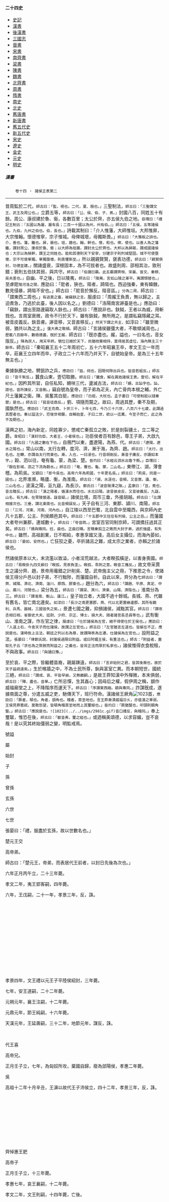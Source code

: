  



#### 二十四史

*   [史記](../a01/a01.md)
*   [漢書](../a02/a02.md)
*   [後漢書](../a03/a03.md)
*   [三國志](../a04/a04.md)
*   [晉書](../a05/a05.md)
*   [宋書](../a06/a06.md)
*   [南齊書](../a07/a07.md)
*   [梁書](../a08/a08.md)
*   [陳書](../a09/a09.md)
*   [魏書](../a10/a10.md)
*   [北齊書](../a11/a11.md)
*   [周書](../a12/a12.md)
*   [隋書](../a13/a13.md)
*   [南史](../a14/a14.md)
*   [北史](../a15/a15.md)
*   [舊唐書](../a16/a16.md)
*   [新唐書](../a17/a17.md)
*   [舊五代史](../a18/a18.md)
*   [新五代史](../a19/a19.md)
*   [宋史](../a20/a20.md)
*   [遼史](../a21/a21.md)
*   [金史](../a22/a22.md)
*   [元史](../a23/a23.md)
*   [明史](../a24/a24.md)


##### 漢書
　　 `卷十四 ‧ 諸侯王表第二`

* * *

昔周監於二代，`師古曰：「監，視也。二代，夏、殷也。」`三聖制法，`師古曰：「三聖謂文王、武王及周公也。」`立爵五等，`師古曰：「公、侯、伯、子、男。」`封國八百，同姓五十有餘。周公、康叔建於魯、衞，各數百里；太公於齊，亦五侯九伯之地。`臣瓚曰：「禮記王制云：『五國以為屬，屬有長；二百一十國以為州，州有伯。』」師古曰：「五侯，五等諸侯也。九伯，九州之伯也。伯，長也。」`詩載其制曰：「介人惟藩，大師惟垣。大邦惟屏，大宗惟翰。懷德惟寧，宗子惟城。母俾城壞，毋獨斯畏。」`師古曰：「大雅板之詩也。介，善也。藩，籬也。屏，蔽也。垣，牆也。翰，幹也。懷，和也。俾，使也。以善人為之藩籬，謂封周公、康叔於魯、衞；以大師為垣牆，謂封太公於齊也。大邦以為屏蔽，謂成國諸侯也；大宗以為楨幹，謂王之同姓也。能和其德則天下安寧，分建宗子則列城堅固。城不可使墮壞，宗不可使單獨。單獨墮壞，則畏懼斯至。」`所以親親賢賢，襃表功德，`師古曰：「親賢俱封，功德並建。」`關諸盛衰，深根固本，為不可拔者也。故盛則周、邵相其治，致刑錯；衰則五伯扶其弱，與共守。`師古曰：「伯讀曰霸。此五霸謂齊桓、宋襄、晉文、秦穆、吳夫差也。」`自幽、平之後，日以陵夷，`師古曰：「陵夷，言如山陵之漸平。夷謂頹替也。」`至虖阸`䧢河洛之閒，`應劭曰：「阸者，狹也。䧢者，踦䧢也。西迫強秦，東有韓魏，數見侵暴，踦䧢不安也。」師古曰：「阸音於懈反。䧢音區。」`分為二周，`師古曰：「謂東西二周也。」`有逃責之臺，被竊鈇之言。`服虔曰：「周赧王負責，無以歸之，主迫責急，乃逃於此臺，後人因以名之。」劉德曰：「洛陽南宮謻臺是也。」應劭曰：「竊鈇，謂出至路邊竊取人鈇也。」師古曰：「應說非也。鈇鉞，王者以為威，用斬戮也。言周室衰微，政令不行於天下，雖有鈇鉞，無所用之，是謂私竊隱藏之耳。被音皮義反。鈇音膚。謻音移，又音直移反。」`然天下謂之共主，`如淳曰：「雖至微弱，猶共以為之主。」`彊大弗之敢傾。`師古曰：「言諸侯雖彊大者，不敢傾滅周也。」`歷載八百餘年，數極德盡，旣於王赧，`師古曰：「旣亦盡也。赧，謚也，一曰名也，音女版反。」`降為庶人，用天年終。號位已絕於天下，尚猶枝葉相持，莫得居其虛位，海內無主三十餘年。`師古曰：「秦昭襄王五十二年周初亡，五十六年昭襄王卒，孝文王立一年而卒，莊襄王立四年而卒，子政立二十六年而乃并天下，自號始皇帝。是為三十五年無主也。」`

秦據埶勝之地，騁狙詐之兵，`應劭曰：「狙，伺也，因間伺隙出兵也。狙音若蛆反。」師古曰：「音千絮反。」`蠶食山東，壹切取勝。`師古曰；「蠶食，解在異姓諸侯王表。壹切，解在平紀也。」`因矜其所習，自任私知，姍咲三代，盪滅古法，`師古曰：「姍，古訕字也。訕，謗也，音所諫反，又音刪。」`竊自號為皇帝，而子弟為疋夫，內亡骨肉本根之輔，外亡尺土藩翼之衞。陳、吳奮其白挺，`應劭曰：「白挺，大杖也。孟子書曰『可使制挺以撻秦楚』是也。」師古曰：「挺音徒鼎反。」`劉、項隨而斃之。故曰，周過其歷，秦不及期，國埶然也。`應劭曰：「武王克商，卜世三十，卜年七百，今乃三十六世，八百六十七歲，此謂過其歷者也。秦以謚法少，恐後世相襲，自稱始皇，子曰二世，欲以一迄萬，今至子而亡，此之為不及期也。」`

漢興之初，海內新定，同姓寡少，懲戒亡秦孤立之敗，於是剖裂疆土，立二等之爵。`韋昭曰：「漢封功臣，大者王，小者侯也。」`功臣侯者百有餘邑，尊王子弟，大啟九國。`師古曰：「九國之數在下也。」`自鴈門以東，盡遼陽，為燕、代。`師古曰：「遼陽，遼水之陽也。」`常山以南，太行左轉，度河、濟，漸于海，為齊、趙。`師古曰：「太行，出名也。左轉，亦謂自太行而東也。漸，入也，一曰浸也。行音胡剛反。漸音子廉反，亦讀如本字。」`穀、泗以往，奄有龜、蒙，為梁、楚。`晉灼曰：「水經云泗水出魯卞縣。」臣瓚曰：「穀在彭城，泗之下流為穀水。」師古曰：「奄，覆也。龜、蒙，二山名。」`東帶江、湖，薄會稽，為荊吳。`文穎曰：「即今吳也。高帝六年為荊國，十年更名吳。」師古曰：「荊吳，同是一國也。」`北界淮瀕，略廬、衡，為淮南。`師古曰：「瀕，水涯也，音頻，又音賔。廬、衡，二山名也。」`波漢之陽，亘九嶷，為長沙。`鄭氏曰：「波音陂澤之陂。」孟康曰：「亘，竟也，音古贈反。」師古曰：「漢之陽者，循漢水而往也。水北曰陽。波音彼皮反，又音彼義反。九嶷，山名，有九峰，在零陵營道。嶷音疑。」`諸侯比境，周帀三垂，外接胡越。`師古曰：「比謂相接次也。三垂，謂北東南也。比音頻寐反。」`天子自有三河、東郡、潁川、南陽，`師古曰：「三河，河東、河南、河內也。」`自江陵以西至巴蜀，北自雲中至隴西，與京師內史凡十五郡，公主、列侯頗邑其中。`師古曰：「十五郡中又往往有列侯、公主之邑。」`而藩國大者夸州兼郡，連城數十，`師古曰：「夸音跨。」`宮室百官同制京師，可謂撟抂過其正矣。`師古曰：「撟與矯同。抂，曲也。正曲曰矯。言矯秦孤立之敗而大封子弟，過於強盛，有失中也。」`雖然，高祖創業，日不暇給，孝惠享國又淺，高后女主攝位，而海內晏如，`師古曰：「晏如，安然也。」`亡狂狡之憂，卒折諸呂之難，成太宗之業者，亦賴之於諸侯也。

然諸侯原本以大，末流濫以致溢，小者淫荒越法，大者睽孤橫逆，以害身喪國。`師古曰：「易睽卦九四爻辭曰『睽孤，見豕負塗』。睽孤，乖刺之意。睽音工攜反。」`故文帝采賈生之議分齊、趙，景帝用鼂錯之計削吳、楚。武帝施主父之冊，下推恩之令，使諸侯王得分戶邑以封子弟，不行黜陟，而藩國自析。自此以來，齊分為七`師古曰：「謂齊、城陽、濟北、濟南、淄川、膠西、膠東也。」`趙分為六，`師古曰：「謂趙、平原、真定、中山、廣川、河間也。」`梁分為五，`師古曰：「謂梁、濟川、濟東、山陽、濟陰也。」`淮南分為三。`師古曰：「謂淮南、衡山、廬江。」`皇子始立者，大國不過十餘城。長城、燕、代雖有舊名，皆亡南北邊矣。`如淳曰：「長沙之南更置郡，燕、代以北更置緣邊郡。其所有饒利、兵馬、器械，三國皆失之矣。」`景遭七國之難，抑損諸侯，減黜其官。`師古曰：「謂改丞相曰相，省御史大夫、廷尉、少府、宗正、博士，損大夫、謁者諸官長丞員等也。」`武有衡山、淮南之謀，作左官之律，`服虔曰：「仕於諸侯為左官，絕不得使仕於王侯也。」應劭曰：「人道上右，今舍天子而仕諸侯，故謂之左官也。」師古曰：「左官猶言左道也。皆僻左不正，應說是也。漢時依上古法，朝廷之列以右為尊，故謂降秩為左遷，仕諸侯為左官也。」`設附益之法，`張晏曰：「律鄭氏說，封諸侯過限曰附益。或曰阿媚王侯，有重法也。」師古：「附益者，蓋取孔子云『求也為之聚斂而附益之』之義也，皆背正法而厚於私家也。」`諸侯惟得衣食稅租，不與政事。`師古曰：「與讀曰豫。」`

至於哀、平之際，皆繼體苗裔，親屬踈遠，`師古曰：「言非始封之君，皆其後裔也，故於天子益疏遠矣。」`生於帷牆之中，不為士民所尊，埶與富室亡異。而本朝短世，國統三絕，`師古曰：「謂成、哀、平皆早崩，又無繼嗣。」`是故王莽知漢中外殫微，本末俱弱，`師古曰：「殫，盡也，音單。」`亡所忌憚，生其姦心；因母后之權，假伊周之稱，顓作威福廟堂之上，不降階序而運天下。`師古曰：「序謂東西廂。顓與專同。」`詐謀旣成，遂據南面之尊，分遣五威之吏，馳傳天下，班行符命。漢諸侯王厥角![1023](../../imgs/2981c.gif)首，`應劭曰：「厥者，頓也。角者，頟角也。稽者，首至地也。言王莽漸漬威福日乆，亦值漢之單弱，王侯見莽篡弒，莫敢怨望，皆頓角稽首至地而上其璽綬也。」晉灼曰：「厥猶豎也，叩頭則額角豎。」師古曰：「應說是也。![1023](../../imgs/2981c.gif)音口禮反，與稽同。」`奉上璽韍，惟恐在後，`師古曰：「韍音弗，璽之組也。」`或迺稱美頌德，以求容媚，豈不哀哉！是以究其終始彊弱之變，明監戒焉。

號謚

屬

始封

子

孫

曾孫

玄孫

六世

七世

張晏曰：「禮，服盡於玄孫，故以世數名也。」

楚元王交

高帝弟。

師古曰：「楚元王，帝弟，而表居代王前者，以封日先後為次也。」

六年正月丙午立，二十三年薨。

孝文二年，夷王郢客嗣，四年薨。

六年，王戊嗣，二十一年，孝景三年，反，誅。

　

　

　

　

　

　

　

孝景四年，文王禮以元王子平陸侯紹封，三年薨。

七年，安王道嗣，二十二年薨。

元朔元年，襄王注嗣，十二年薨。

元鼎元年，節王純嗣，十六年薨。

天漢元年，王延壽嗣，三十二年，地節元年，謀反，誅。

　

代王喜

高帝兄。

正月壬子立，七年，為匈奴所攻，棄國自歸，廢為郃陽侯，孝惠二年薨。

吳

高祖十二年十月辛丑，王濞以故代王子沛侯立，四十二年，孝景三年，反，誅。

　

　

　

　

　

齊悼惠王肥

高帝子

正月壬子立，十三年薨。

孝惠七年，哀王襄嗣，十二年薨。

孝文二年，文王則嗣，十四年薨，亡後。

　

　

　

　

　

　

　

孝文十六年，孝王將閭以悼惠王子楊虛侯紹封，十一年薨。

孝景四年，懿王壽嗣，二十三年薨。

元光四年，厲王次昌嗣，五年薨，亡後。

　

　

　

　

　

　

城陽

孝文二年二月乙卯，景王章以悼惠王子朱虛侯立，二年薨。

四年，共王喜嗣，八年，徙淮南，四年，復還，凡三十三年薨。

孝景後元年，頃王延嗣，二十六年薨。

元狩六年，敬王義嗣，九年薨。

元封三年，惠王武嗣，十一年薨。

天漢四年，荒王順嗣，四十六年薨。

　

　

　

八世

甘露三年，戴王恢嗣，八年薨。

九世

永光元年，孝王景嗣，二十四年薨。

十世

鴻嘉二年，哀王雲嗣，一年薨，亡後。永始元年，王俚以雲弟紹封，二十五年，王莽篡位，貶為公，明年廢。

　

　

　

　

　

　

濟北

二月乙卯，王興居以悼惠王子東牟侯立，二年謀反，誅。

　

　

　

　

　

　

　

　

菑川

十六年四月丙寅，懿王志以悼惠王子安都侯立為濟北王，十一年，孝景四年，徙菑川，三十五年薨。

元光六年，靖王建嗣，二十年薨。

元封二年，頃王遺嗣，三十五年薨。

元平元年，思王終古嗣，二十八年薨。

初元三年，考王尚嗣，六年薨。

永光四年，孝王橫嗣，三十一年薨。

　

　

　

八世

元延四年，懷王友嗣，六年薨。

九世

建平四年，王永嗣，十二年，王莽篡位，貶為公，明年廢。

　

　

　

　

　

　

　

濟北

四月丙寅，王辟光以悼王子扐侯立，十一年反，誅。 

師古曰：「扐音力」。

　

　

　

　

　

　

　

　

菑川

四月丙寅，王賢以悼惠王子武城侯立，十一年反，誅。

　

　

　

　

　

　

　

　

膠西

四月丙寅，王卬以悼惠王子平昌侯立，十一年反，誅。

　

　

　

　

　

　

　

　

膠東

四月丙寅，王熊渠以悼惠王子白石侯立，十一年反，誅。

　

　

　

　

　

荊王賈

高帝從父弟。

六年正月丙午立，六年十二月，為英布所攻，亡後。

　

　

　

　

　

　

淮南厲王長

高帝子。

十一年十月庚午立，二十三年，孝文六年，謀反，廢徙蜀，死雍。

十六年四月丙寅，王安以厲王子阜陵侯紹封，四十三年，元狩元年，謀反，自殺。

　

　

　

　

　

　

　

　

衡山

四月丙寅，王賜以厲王子陽周侯立為廬江王，十二年，徙衡山，四十三年，謀反，自殺。

　

　

　

　

　

　

　

　

濟北

四月丙寅，王勃以厲王子安陽侯立為衡山王，十二年，徙濟北，一年薨，謚曰貞王。

孝景六年，成王胡嗣，五十四年薨。

天漢四年，王寬嗣，十一年，後二年，謀反，自殺。

　

　

　

趙隱王如意

高帝子。

九年四月立，十二年，為呂太后所殺，亡後。

　

　

　

　

　

　

代王

高帝子。

十一年正月丙子立，十七年，高后八年，為皇帝。

　

　

　

　

　

　

趙共王恢

師古曰：「共讀曰恭。下皆類此。」

高帝子。

十一年三月丙午，為梁王，十六年，高后七年，徙趙，其年自殺，亡後。

　

　

　

　

　

　

趙幽王友

高帝子。

十一年三月丙寅，立為淮陽王，二年，徙趙，十四年，高后七年，自殺。

孝文元年，王遂以幽王子紹封，二十六年，孝景三年，反，誅。

　

　

　

　

　

　

　

　

河間

孝文二年三月乙卯，文王辟彊以幽王子立，十三年薨。

十五年，哀王福嗣，一年薨，亡後。

　

　

　

　

燕靈王建

高帝子。

十二年二月甲午立，十五年，高后七年，薨。呂太后殺其子。

　

　

　

　

　

　

燕敬王澤

高帝從祖昆弟。

高後七年，以營陵侯立為琅邪王，二年，孝文元年，徙燕，二年薨。

三年，康王嘉嗣，二十六年薨。

孝景六年，王定國嗣，二十四年，坐禽獸行，自殺。

　

　

　

　

右高祖十一人。吳隨父，凡十二人。 

`師古曰：「吳王濞從其父代王喜在此表中，故十二人也。」` 

梁懷王揖

文帝子。

二年二月乙卯立，十年薨，亡後。

　

　

　

　

　

　

梁孝王武

文帝子。

二月乙卯，立為代王，三年，徙為淮陽王，十年，徙梁，三十五年薨。

孝景後元年，恭王買嗣，七年薨。

建元五年，平王襄嗣，四十年薨。

太始元年，貞王毋傷嗣，十一年薨。

始元二年，敬王定國嗣，四十年薨。

初元四年，夷王遂嗣，六年薨。

永光五年，荒王嘉嗣，十五年薨。

　

　

八世

陽朔元年，王立嗣，二十七年，元始三年，有罪，廢，徙漢中，自殺。元始五年二月丁酉，王音以孝王玄孫之曾孫紹封，五年，王莽篡位，貶為公，明年廢。

　

　

　

　

　

　

　

　

濟川

孝景中六年五月丙戌，王明以孝王子桓邑侯立，七年，建元三年，坐殺中傅，廢遷房陵。

　

　

　

　

　

　

　

　

濟東

五月丙戌，王彭離以孝王子立，二十九年，坐殺人，廢遷上庸。

　

　

　

　

　

　

　

　

山陽

五月丙戌，哀王定以孝王子立，九年薨，亡後。

　

　

　

　

　

　

　

　

濟陰

五月丙戌，哀王不識以孝王子立，二年薨，亡後。

　

　

　

　

　

　

代孝王參

文帝子。

二月乙卯，立為太原王，三年，更為代王，七年薨。

孝文後三年，恭王登嗣，二十九年薨。

清河

元光三年，剛王義嗣，十九年，元鼎三年，徙清河，三十八年薨。

太始三年，頃王陽嗣，二十五年薨。

地節元年，王年嗣，四年，坐與同產妹姦，廢遷房陵，與邑百家。

廣宗

元始二年四月丁酉，王如意以孝王玄孫之子紹封，七年，王莽篡位，貶為公，明年廢。

　

右孝文三人。齊、城陽、兩濟北、濟南、菑川、膠西、膠東、趙、河閒、淮南、衡山十二人隨父，凡十五人。

河間獻王德

景帝子。

二年三月甲寅立，二十六年薨。

元光六年，共王不周嗣，四年薨。

元朔四年，剛王基嗣，十二年薨。

元鼎四年，頃王緩嗣，十七年薨。

天漢四年，孝王慶嗣，四十三年薨。

五鳳四年，王元嗣，十七年，建昭元年，坐殺人，廢遷房陵。

　

　

　

　

　

　

　

　

建始元年正月丁亥，惠王良以孝王子紹封，二十七年薨。

建平二年，王尚嗣，十四年，王莽篡位，貶為公，明年廢。

臨江哀王閼

師古曰：「閼音一曷反。」

景帝子。

三月甲寅立，三年薨，亡後。

　

　

　

　

　

　

魯共王餘

景帝子。

三月甲寅，立為淮陽王，二年，徙魯，二十八年薨。

元朔元年，安王光嗣，四十年薨。

後元元年，孝王慶忌嗣，三十七年薨。

甘露三年，頃王封嗣，二十八年薨。

陽朔二年，文王睃嗣，十九年薨，亡後。

晉灼曰：「睃音鐫。」師古曰：「睃音子緣反。」

　

　

　

　

　

　

　

建平三年六月辛卯，王閔以頃王子郚鄉侯紹封，十三年，王莽篡位，貶為公，明年，獻神書言莽德，封列侯，賜姓王。

師古曰：「郚音吾，又音魚。」

　

　

　

江都易王非

師古曰：「謚法，好更故舊曰易。」

景帝子。

三月甲寅，立為汝南王，二年，徙江都，二十八年薨。

元朔二年，王建嗣，六年，元狩二年，謀反，自殺。

廣世

元始二年四月丁酉，王宮以易王庶孫盱眙侯子紹封，五年，王莽篡位，貶為公，明年廢。

　

　

　

　

趙敬肅王彭祖

景帝子。

二月甲寅，立為廣川王，四年，徙趙，六十三年薨。

征和元年，頃王昌嗣，十九年薨。

本始元年，懷王尊嗣，五年薨。

　

　

　

　

　

　

　

　

地節四年二月甲子，哀王高以頃王子紹封，四月薨。

元康元年，共王充嗣，五十六年薨。

元延三年，王隱嗣，十九年，王莽篡位，貶為公，明年廢。

　

　

　

　

　

平干

征和二年，頃王偃以敬肅王小子立，十一年薨。

元鳳元年，繆王元嗣，二十四年，五鳳二年，坐殺謁者，會薨，不得代。

　

　

　

　

長沙定王發

景帝子。

三月甲寅立，二十八年薨。

元朔二年，戴王庸嗣，二十七年薨。

天漢元年，頃王附朐嗣，十七年薨。

晉灼曰：「附音符。」師古曰：「附讀如本字。朐音劬。本傳作鮒鮈，其音同耳。」

始元四年，剌王建德嗣，三十四年薨。

黃龍元年，煬王旦嗣，二年薨，亡後。

　

　

　

　

　

　

　

　

初元四年，孝王宗以剌王子紹封，三年薨。

永光二年，繆王魯人嗣，四十八年薨。

居攝二年，舜嗣，二年，王莽篡位，貶為公，明年廢。

膠西於王端

景帝子。

三年六月乙巳立，四十七年，元封三年薨，亡後。

　

　

　

　

　

　

中山靖王勝

景帝子。

六月乙巳立，四十二年薨。

元鼎五年，哀王昌嗣，二年薨。

元封元年，穅王昆侈嗣，二十一年薨。

師古曰：「穅音與康同，穅，惡謚也。好樂怠政曰穅。它皆類此。」

征和四年，頃王輔嗣，三年薨。

始元元年，憲王福嗣，十七年薨。

地節元年，懷王脩嗣，十五年薨，亡後。

廣德

鴻嘉二年八月，夷王雲客以懷王從父弟子紹封，一年薨，亡後。

　

　

　

　

　

　

　

　

廣平

建平三年正月壬寅，王漢以夷王弟紹封，十三年，王莽篡位，貶為公，明年廢。

膠東王

景帝子。

四年四月乙巳立，四年為皇太子。

　

　

　

　

　

　

臨江愍王榮

景帝子。

七年十一月己酉，以故皇太子立，三年，坐侵廟壖地為宮，自殺。

　

　

　

　

　

　

廣川惠王越

景帝子。

中二年四月乙巳立，十二年薨。

建元五年，繆王齊嗣，四十五年薨。

征和二年，王去嗣，二十二年，本始四年，坐亨姬不道，廢徙上庸，予邑百戶。

師古曰：「忿怒其姬，亨煮而殺。」

　

　

　

　

　

　

　

　

地節四年五月庚午，戴王文以繆王子紹封，二年薨。

元康二年，王汝陽嗣，十五年，甘露四年，殺人，廢徙房陵。

　

　

　

　

　

　

　

　

廣德

元始二年四月丁酉，靜王榆以惠王曾孫戴王子紹封，四年薨。

居攝元年，王赤嗣，三年，王莽篡位，貶為公，明年廢。

　

　

膠東康王寄

景帝子。

四月乙巳立，二十八年薨。

元狩三年，哀王賢嗣，十四年薨。

元封五年，戴王通平嗣，二十四年薨。

始元五年，頃王音嗣，五十四年薨。

河平元年，恭王授嗣，十四年薨。

永始三年，王殷嗣，二十三年，王莽篡位，貶為公，明年廢。

　

　

　

　

六安

元狩二年七月壬子，恭王慶以康王少子立，三十八年薨。

始元四年，夷王祿嗣，十年薨。

本始元年，繆王定嗣，二十三年薨。

甘露四年，頃王光嗣，二十七年薨。

陽朔二年，王育嗣，三十三年，王莽篡位，貶為公，明年廢。

　

清河哀王乘

景帝子。

中三年三月丁酉立，十二年薨，亡後。

　

　

　

　

　

　

常山憲王舜

景帝子。

中五年三月丁巳立，三十二年薨。

元鼎三年，王勃嗣，坐憲王喪服姦，廢徙房陵。

　

　

　

　

　

　

　

　

真定

元鼎三年，頃王平以憲王子紹封，二十五年薨。

征和四年，烈王偃嗣，十八年薨。

本始三年，孝王申嗣，三十三年薨。

建昭元年，安王雍嗣，十六年薨。

陽朔三年，共王普嗣，十五年薨。

綏和二年，王楊嗣，十六年，王莽篡位，貶為公，明年廢。

　

　

　

泗水

元鼎二年，思王商以憲王少子立，十五年薨。

太初二年，哀王安世嗣，一年薨，亡後。

　

　

　

　

　

　

　

　

三年，戴王賀以思王子紹封，二十年薨。

元鳳元年三月丙子，勤王綜嗣，三十九年薨。

永光三年，戾王駿嗣，三十一年薨。

元廷三年，王靖嗣，十九年，王莽篡位，貶為公，明年廢。

　

右孝景十四人。楚、濟川、濟東、山陽、濟陰五人隨父，凡十九人。 

`師古曰：「此表列諸王次第與本傳不同者，本傳因母氏之次而盡言所生，表則敘其昆弟長幼。又臨江閔王封時年月在後，故不同也。它皆類此。」` 

齊懷王閎

武帝子。

元狩六年四月乙巳立，八年，元封元年薨，亡後。

　

　

　

　

　

　

燕剌王旦

武帝子。

四月乙巳立，三十七年，元鳳元年，坐謀反，自殺。

廣陽

本始元年五月，頃王建以剌王子紹封，二十九年薨。

初元五年，穆王舜嗣，二十一年薨。

陽朔二年，思王璜嗣，二十一年薨。

建平四年，王嘉嗣，十二年，王莽篡位，貶為公，明年廢。

　

　

廣陵厲王胥

武帝子。

四月乙巳立，六十三年，五鳳四年，坐祝詛上，自殺。

初元二年三月壬申，孝王霸以厲王子紹封，十三年薨。

建昭五年，共王意嗣，十三年薨。

建始二年，哀王護嗣，十五年薨，亡後。

　

　

　

　

　

　

　

元延二年，靖王守以孝王子紹封，十七年薨。

居攝二年，王宏嗣，三年，王莽篡位，貶為公，明年廢。

　

　

　

　

　

　

高密

本始元年十月，哀王弘以厲王子立，八年薨。

元康元年，頃王章嗣，三十四年薨。

建始二年，懷王寬嗣，十一年薨。

鴻嘉元年，王慎嗣，二十九年，王莽篡位，貶為公，明年廢。

　

　

昌邑哀王髆

武帝子。

天漢四年六月乙丑立，十一年薨。

始元元年，王賀嗣，十二年，徵為昭帝後，立二十七日，以行淫亂，廢歸故國，予邑三千戶。

　

　

　

　

　

右孝武四人。六安、真定、泗水、平干四人隨父，凡八人。

淮陽憲王欽

宣帝子。

元康三年四月丙子立，三十六年薨。

河平二年，文王玄嗣，二十六年薨。

元壽二年，王縯嗣，十九年，王莽篡位，貶為公，明年廢。

師古曰：「縯音羊善反。」

　

　

　

　

東平思王宇

宣帝子。

甘露二年十月乙亥立，三十二年薨。

鴻嘉元年，煬王雲嗣，十六年，建平三年，坐祝詛上，自殺。

元始元年二月丙辰，王開明嗣，立五年薨，亡後。

　

&nbsp;

&nbsp;

&nbsp;

　

　

　

　

中山

元始元年二月丙辰，王成都以思王孫桃鄉頃侯宣子立，奉中山孝王後，八年，王莽篡位，貶為公，明年，獻書言莽德，封列侯，賜姓王。

居攝元年，嚴鄉侯子匡為東平王。

&nbsp;

&nbsp;

&nbsp;

楚孝王囂

師古曰：「囂音敖。」

宣帝子。

十月乙亥，立為定陶王，四年，徙楚，二十八年薨。

陽朔元年，懷王芳嗣，一年薨，亡後。

　

　

&nbsp;

&nbsp;

&nbsp;

　

　

　

陽朔二年，思王衍以孝王子紹封，二十一年薨。

元壽元年，王紆嗣，十年，王莽篡位，貶為公，明年廢。

　

&nbsp;

&nbsp;

&nbsp;

　

　

　

　

信都

綏和元年十一月壬子，王景以孝王孫立為定陶王，奉恭王後，三年，建平二年，徙信都，十三年，王莽篡位，貶為公，明年廢。

　

&nbsp;

&nbsp;

&nbsp;

中山哀王竟

宣帝子。

初元二年二月丁巳，立為清河王，五年，徙中山王，十三年薨，亡後。

　

　

　

&nbsp;

&nbsp;

&nbsp;

右孝宣四人。燕王繼絕，高密隨父，凡六人。 

定陶共王康

元帝子。

永光三年三月，立為濟陽王，八年，徙山陽，八年，河平四年四月，徙定陶，凡十九年薨。

陽朔三年，王欣嗣，十四年，綏和元年，為皇太子。

　

　

　

　

　

中山孝王興

元帝子

建昭二年六月乙亥，立為信都王，十五年，陽朔二年，徙中山，凡三十年薨。

綏和二年，王箕子嗣，六年，元壽二年，立為皇帝。

&nbsp;

&nbsp;

&nbsp;

&nbsp;

&nbsp;

右孝元二人。廣陵繼絕，凡三人。孝成時河閒、廣德、定陶三國，孝哀時廣平一國，孝平時東平、中山、廣德、廣世、廣宗五國，皆繼絕。

* * *

 [上卷](013.md) / [漢書目錄](a02.md) / [下卷](015.md) /			  

    